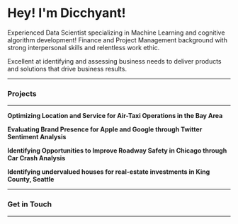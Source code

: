 # Hey! I'm Dicchyant!

Experienced Data Scientist specializing in Machine Learning and cognitive algorithm development! Finance and Project Management background with strong interpersonal skills and relentless work ethic. 

Excellent at identifying and assessing business needs to deliver products and solutions that drive business results. 

--------------------------------------------------------------------------

### Projects

--------------------------------------------------------------------------

**Optimizing Location and Service for Air-Taxi Operations in the Bay Area**

**Evaluating Brand Presence for Apple and Google through Twitter Sentiment Analysis**

**Identifying Opportunities to Improve Roadway Safety in Chicago through Car Crash Analysis**

**Identifying undervalued houses for real-estate investments in King County, Seattle**

--------------------------------------------------------------------------

### Get in Touch

--------------------------------------------------------------------------



